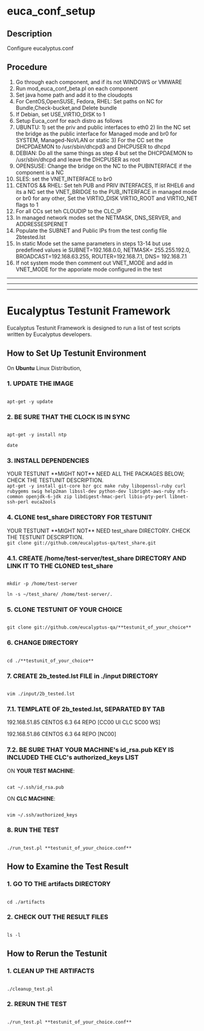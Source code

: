 
euca_conf_setup
===============

## Description

Configure eucalyptus.conf

## Procedure

1. Go through each component, and if its not WINDOWS or VMWARE
2. Run mod_euca_conf_beta.pl on each component
3. Set java home path and add it to the cloudopts
4. For CentOS,OpenSUSE, Fedora, RHEL: Set paths on NC for Bundle,Check-bucket,and Delete bundle
5. If Debian, set USE_VIRTIO_DISK to 1
6. Setup Euca_conf for each distro as follows
7. UBUNTU: 1) set the priv and public interfaces to eth0 2) Iin the NC set the bridge as the public interface for Managed mode and br0 for SYSTEM, Managed-NoVLAN or static 3) For the CC set the DHCPDAEMON to /usr/sbin/dhcpd3 and DHCPUSER to dhcpd
8. DEBIAN: Do all the same things as step 4 but set the DHCPDAEMON to /usr/sbin/dhcpd and leave the DHCPUSER as root
9. OPENSUSE: Change the bridge on the NC to the PUBINTERFACE if the component is a NC
10. SLES: set the VNET_INTERFACE to br0
11. CENTOS && RHEL: Set teh PUB and PRIV INTERFACES, If ist RHEL6 and its a NC set the VNET_BRIDGE to the PUB_INTERFACE in managed mode or br0 for any other, Set the VIRTIO_DISK VIRTIO_ROOT and VIRTIO_NET flags to 1
12. For all CCs set teh CLOUDIP to the CLC_IP
13. In managed network modes set the NETMASK, DNS_SERVER, and ADDRESSESPERNET
14. Populate the SUBNET and Public IPs from the test config file 2btested.lst
15. In static Mode set the same parameters in steps 13-14 but use predefined values ie SUBNET=192.168.0.0, NETMASK= 255.255.192.0, BROADCAST=192.168.63.255, ROUTER=192.168.7.1, DNS= 192.168.7.1
16. If not system mode then comment out VNET_MODE and add in VNET_MODE for the apporiate mode configured in the test


<hr><hr><hr>


# Eucalyptus Testunit Framework

Eucalyptus Testunit Framework is designed to run a list of test scripts written by Eucalyptus developers.



## How to Set Up Testunit Environment

On **Ubuntu** Linux Distribution,

### 1. UPDATE THE IMAGE

<code>
apt-get -y update
</code>

### 2. BE SURE THAT THE CLOCK IS IN SYNC

<code>
apt-get -y install ntp
</code>

<code>
date
</code>

### 3. INSTALL DEPENDENCIES
<note>
YOUR TESTUNIT **MIGHT NOT** NEED ALL THE PACKAGES BELOW; CHECK THE TESTUNIT DESCRIPTION.
</note>

<code>
apt-get -y install git-core bzr gcc make ruby libopenssl-ruby curl rubygems swig help2man libssl-dev python-dev libright-aws-ruby nfs-common openjdk-6-jdk zip libdigest-hmac-perl libio-pty-perl libnet-ssh-perl euca2ools
</code>

### 4. CLONE test_share DIRECTORY FOR TESTUNIT
<note>
YOUR TESTUNIT **MIGHT NOT** NEED test_share DIRECTORY. CHECK THE TESTUNIT DESCRIPTION.
</note>

<code>
git clone git://github.com/eucalyptus-qa/test_share.git
</code>

### 4.1. CREATE /home/test-server/test_share DIRECTORY AND LINK IT TO THE CLONED test_share

<code>
mkdir -p /home/test-server
</code>

<code>
ln -s ~/test_share/ /home/test-server/.
</code>

### 5. CLONE TESTUNIT OF YOUR CHOICE

<code>
git clone git://github.com/eucalyptus-qa/**testunit_of_your_choice**
</code>

### 6. CHANGE DIRECTORY

<code>
cd ./**testunit_of_your_choice**
</code>

### 7. CREATE 2b_tested.lst FILE in ./input DIRECTORY

<code>
vim ./input/2b_tested.lst
</code>

### 7.1. TEMPLATE OF 2b_tested.lst, SEPARATED BY TAB

<sample>
192.168.51.85	CENTOS	6.3	64	REPO	[CC00 UI CLC SC00 WS]

192.168.51.86	CENTOS	6.3	64	REPO	[NC00]
</sample>

### 7.2. BE SURE THAT YOUR MACHINE's id_rsa.pub KEY IS INCLUDED THE CLC's authorized_keys LIST

ON **YOUR TEST MACHINE**:

<code>
cat ~/.ssh/id_rsa.pub
</code>

ON **CLC MACHINE**:

<code>
vim ~/.ssh/authorized_keys
</code>

### 8. RUN THE TEST

<code>
./run_test.pl **testunit_of_your_choice.conf**
</code>


## How to Examine the Test Result

### 1. GO TO THE artifacts DIRECTORY

<code>
cd ./artifacts
</code>

### 2. CHECK OUT THE RESULT FILES

<code>
ls -l
</code>


## How to Rerun the Testunit

### 1. CLEAN UP THE ARTIFACTS

<code>
./cleanup_test.pl
</code>

### 2. RERUN THE TEST

<code>
./run_test.pl **testunit_of_your_choice.conf**
</code>


